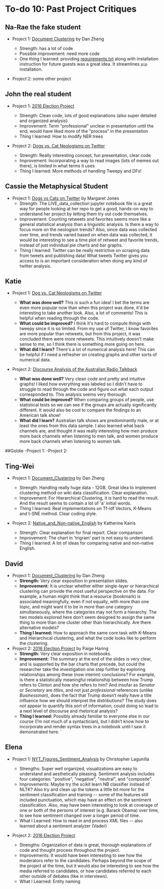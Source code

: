 # To-do 10: Past Project Critiques

## Na-Rae the fake student
- Project 1: [Document Clustering](https://github.com/Data-Science-for-Linguists/Document_Clustering) by Dan Zheng
   - Strength: has a lot of code
   - Possible improvement: need more code
   - One thing I learned: providing [requirements.txt](https://github.com/Data-Science-for-Linguists/Document_Clustering/blob/master/requirements.txt) along with installation instruction for future guests was a great idea. It streamlines `pip` installation.  

- Project 2: some other project

## John the real student
- Project 1: [2016 Election Project](https://github.com/Data-Science-for-Linguists/2016-Election-Project)
	- Strength: Clean code, lots of good explanations (also super
detailed and organized analysis)
	- Improvement: Term "professional" unclear in presentation until
the end, would have liked more of the "process" in the presentation
	- Thing I learned: How to modify NER trees

- Project 2: [Dogs vs. Cat Neologisms on Twitter](https://github.com/Data-Science-for-Linguists/Dog_vs_Cat_Neologisms_on_Twitter)
	- Strength: Really interesting concept, fun presentation, clear
code
	- Improvement: Incorporating a way to read images (lots of memes
out there), is limited in what terms it uses
	- Thing I learned: More methods of handling Tweepy and DFs!

## Cassie the Metaphysical Student
- Project 1: [Dogs vs Cats on
Twitter](https://github.com/Data-Science-for-Linguists/Dog_vs_Cat_Neologisms_on_Twitter)
by Margaret Jones
	- Strength: The LIVE_data_collection jupyter notebook file is a
great way for people looking at her repo to get a good, hands-on way to
understand her project by letting them try out code themselves.
	- Improvement: Counting retweets and favorites seems more like a
general statistical analysis than a linguistic analysis. Is there a way
to focus more on the neologism trends? Also, since data was collected
over time, and trends varied based on when data was collected, it would
be interesting to see a time plot of retweet and favorite trends,
instead of just individual pie charts and bar graphs.
	- Thing I learned: Twitter can be really restrictive on scraping
data from tweets and publishing data! What tweets Twitter gives you
access to is an important consideration when doing any kind of twitter
analysis.

## Katie
- Project 1: [Dog vs. Cat Neologisms on Twitter](https://github.com/Data-Science-for-Linguists/Dog_vs_Cat_Neologisms_on_Twitter)
	- **What was done well?** This is such a fun idea! I bet the terms are even more popular now than when this project was done, it'd be interesting to take another look. Also, a lot of comments! This is helpful when reading through the code.
	- **What could be improved?** I think it's hard to compute things with tweepy since it is so limited. From my use of Twitter, I know favorites are more popular than retweets, but from this project, it was concluded there were more retweets. This intuitively doesn't make sense to me, so I think there is something more going on here.
	- **What did I learn?** There's a lot of numerical analysis here! This can be helpful if I need a refresher on creating graphs and other sorts of numerical data.

- Project 2: [Discourse Analysis of the Australian Radio Talkback](https://github.com/Data-Science-for-Linguists/Discourse-Analysis-ART-Corpus)
	- **What was done well?** Very clean code and pretty and intuitive graphs! I liked how everything was labeled so I didn't have to struggle to read through the code and figure out what each output corresponded to. This analysis seems very thorough.
	- **What could be improved?** When comparing groups of people, use statistical tests so we can see if the groups are actually significantly different. It would also be cool to compare the findings to an American talk show!
	- **What did I learn?** Australian talk shows are predominantly male, or at least the ones from this data sample. I also learned what back channels are, and thought it was really interesting how men produce more back channels when listening to men talk, and women produce more back channels when listening to women talk.

##Goldie
-Project 1:
-Project 2:


## Ting-Wei
- Project 1: [Document_Clustering](https://github.com/Data-Science-for-Linguists/Document_Clustering) by Dan Zheng
	- Strength: Handling really huge data - 12GB, Great idea to implement clustering method on wiki data classification. Clear explanation.
	- Improvement: For Hierarchical Clustering, it is hard to read the result. And the result seems to contain a lot of 'a' initial words.
	- Thing I learned: Real implementations on Tf-idf Vectors, K-Means and t-SNE method. Clear coding style.

- Project 2: [Native_and_Non-native_English](https://github.com/Data-Science-for-Linguists/Native_and_Non-native_English) by Katherine Kairis
	- Strength: Clear explanation for final report. Clear comparison
	- Improvement: The chart in 'trigram' part is not easy to understand.
	- Thing I learned: A lot of ideas for comparing native and non-native English.

## David

* Project 1: [Document_Clustering](https://github.com/Data-Science-for-Linguists/Document_Clustering) by Dan Zheng
	* **Strength:** Very clear exposition in presentation slides.
	* **Improvement:** It is unclear whether either single-layer or hierarchical clustering can provide the most useful perspective on the data. For example, a human might think that a resource (bookmark) is associated meaningfully, even if not equally, with more than one topic, and might want it to be in more than one category simultaneously, where the categories may not form a hierarchy. The two models explored here don’t seem designed to assign the same thing to more than one cluster other than hierarchically. Are there alternative models?
	* **Thing I learned:** How to approach the same core task with K-Means and Hierarchical clustering, and what the code looks like to perform the clustering.
* Project 2: [2016 Election Project](https://github.com/Data-Science-for-Linguists/2016-Election-Project) by Paige Haring
	* **Strength:** Very clear exposition in notebooks.
	* **Improvement:** The summary at the end of the slides is very clear, and is supported by the bar charts that precede, but could the researcher take the investigation one step further by exploring relationships among these (now interim) conclusions? For example, is there a statistically meaningful relationship between how Trump refers to Clinton and how she refers to him? And insofar as *Senator* or *Secretary* are *titles*, and not just *professional* references (unlike *Businessman*), does the fact that Trump doesn’t really have a title influence how we should interpret the distributions? The study does not appear to quantify this sort of information; could doing so lead to a next level of discourse and rhetorical analysis?
	* **Thing I learned:** Possibly already familiar to everyone else in our course (I’m not much of a syntactician), but I didn’t know how to incorporate and render syntax trees in a notebook until I saw it demonstrated here.	`

## Elena

  - Project 1: [NYT_Figures_Sentiment_Analysis](https://github.com/Data-Science-for-Linguists/NYT_Figures_Sentiment_Analysis) by Christopher Lagunilla
    - Strengths: Super well organized, visualizations are easy to understand and aesthetically pleasing. Sentiment analysis includes four categories: "positive",  "negative", "neutral", and "composite".
    - Improvements: Maybe try the scikit learn NB classifier instead of NLTK? Also try and clean up the tokens a little bit more for the sentiment classification and training -- some of the features still included punctuation, which may have an effect on the sentiment classification. Also, may have been interesting to look at coverage of one or both of the persons of interest (e.g. Barack Obama) over time, to see how sentiment changed over a longer period of time.
    - What I Learned: How to read in and process XML files -- also learned about a sentiment analyzer (Vader)

- Project 2: [2016 Election Project](https://github.com/Data-Science-for-Linguists/2016-Election-Project)
  - Strengths: Organization of data is great, thorough explanations of code and thought process throughout the project.
  - Improvements: It would have been interesting to see how the moderators refer to the candidates. Perhaps beyond the scope of the project at the time, but it would also be interesting to see how the media referred to candidates, or how candidates referred to each other outside of debates (like in interviews).
  - What I Learned: Entity naming 
